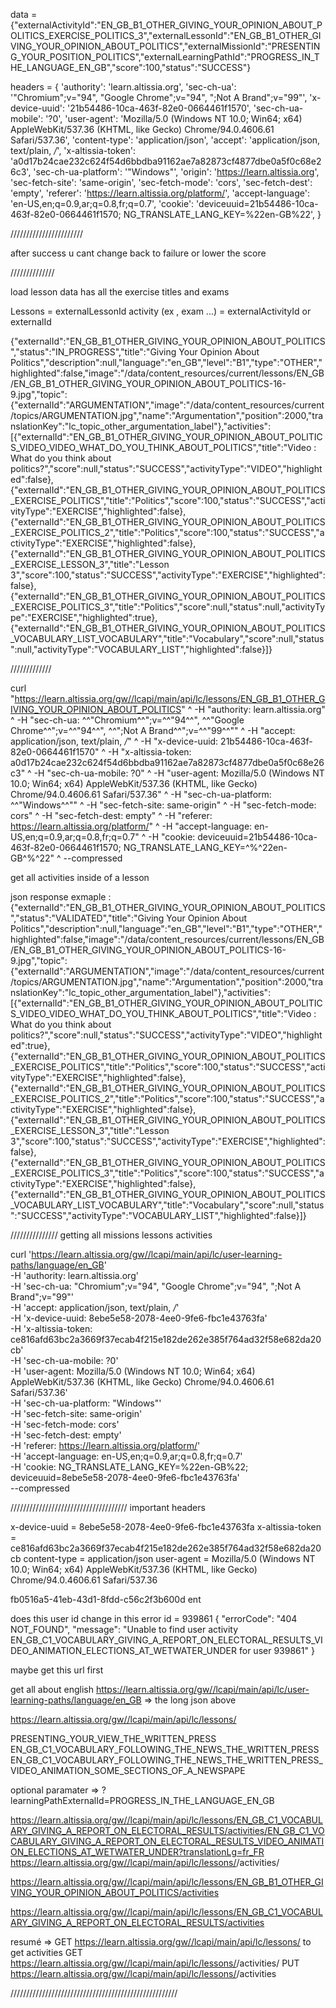 data = {"externalActivityId":"EN_GB_B1_OTHER_GIVING_YOUR_OPINION_ABOUT_POLITICS_EXERCISE_POLITICS_3","externalLessonId":"EN_GB_B1_OTHER_GIVING_YOUR_OPINION_ABOUT_POLITICS","externalMissionId":"PRESENTING_YOUR_POSITION_POLITICS","externalLearningPathId":"PROGRESS_IN_THE_LANGUAGE_EN_GB","score":100,"status":"SUCCESS"}

headers = {
    'authority': 'learn.altissia.org',
    'sec-ch-ua': '"Chromium";v="94", "Google Chrome";v="94", ";Not A Brand";v="99"',
    'x-device-uuid': '21b54486-10ca-463f-82e0-0664461f1570',
    'sec-ch-ua-mobile': '?0',
    'user-agent': 'Mozilla/5.0 (Windows NT 10.0; Win64; x64) AppleWebKit/537.36 (KHTML, like Gecko) Chrome/94.0.4606.61 Safari/537.36',
    'content-type': 'application/json',
    'accept': 'application/json, text/plain, */*',
    'x-altissia-token': 'a0d17b24cae232c624f54d6bbdba91162ae7a82873cf4877dbe0a5f0c68e26c3',
    'sec-ch-ua-platform': '"Windows"',
    'origin': 'https://learn.altissia.org',
    'sec-fetch-site': 'same-origin',
    'sec-fetch-mode': 'cors',
    'sec-fetch-dest': 'empty',
    'referer': 'https://learn.altissia.org/platform/',
    'accept-language': 'en-US,en;q=0.9,ar;q=0.8,fr;q=0.7',
    'cookie': 'deviceuuid=21b54486-10ca-463f-82e0-0664461f1570; NG_TRANSLATE_LANG_KEY=%22en-GB%22',
}

/////////////////////// 

after success u cant change back to failure or lower the score

////////////// 

load lesson data has all the exercise titles and exams

Lessons = externalLessonId 
    activity (ex , exam ...) = externalActivityId or externalId

{"externalId":"EN_GB_B1_OTHER_GIVING_YOUR_OPINION_ABOUT_POLITICS","status":"IN_PROGRESS","title":"Giving Your Opinion About Politics","description":null,"language":"en_GB","level":"B1","type":"OTHER","highlighted":false,"image":"/data/content_resources/current/lessons/EN_GB/EN_GB_B1_OTHER_GIVING_YOUR_OPINION_ABOUT_POLITICS-16-9.jpg","topic":{"externalId":"ARGUMENTATION","image":"/data/content_resources/current/topics/ARGUMENTATION.jpg","name":"Argumentation","position":2000,"translationKey":"lc_topic_other_argumentation_label"},"activities":[{"externalId":"EN_GB_B1_OTHER_GIVING_YOUR_OPINION_ABOUT_POLITICS_VIDEO_VIDEO_WHAT_DO_YOU_THINK_ABOUT_POLITICS","title":"Video : What do you think about politics?","score":null,"status":"SUCCESS","activityType":"VIDEO","highlighted":false},{"externalId":"EN_GB_B1_OTHER_GIVING_YOUR_OPINION_ABOUT_POLITICS_EXERCISE_POLITICS","title":"Politics","score":100,"status":"SUCCESS","activityType":"EXERCISE","highlighted":false},{"externalId":"EN_GB_B1_OTHER_GIVING_YOUR_OPINION_ABOUT_POLITICS_EXERCISE_POLITICS_2","title":"Politics","score":100,"status":"SUCCESS","activityType":"EXERCISE","highlighted":false},{"externalId":"EN_GB_B1_OTHER_GIVING_YOUR_OPINION_ABOUT_POLITICS_EXERCISE_LESSON_3","title":"Lesson 3","score":100,"status":"SUCCESS","activityType":"EXERCISE","highlighted":false},{"externalId":"EN_GB_B1_OTHER_GIVING_YOUR_OPINION_ABOUT_POLITICS_EXERCISE_POLITICS_3","title":"Politics","score":null,"status":null,"activityType":"EXERCISE","highlighted":true},{"externalId":"EN_GB_B1_OTHER_GIVING_YOUR_OPINION_ABOUT_POLITICS_VOCABULARY_LIST_VOCABULARY","title":"Vocabulary","score":null,"status":null,"activityType":"VOCABULARY_LIST","highlighted":false}]}

/////////////

curl "https://learn.altissia.org/gw//lcapi/main/api/lc/lessons/EN_GB_B1_OTHER_GIVING_YOUR_OPINION_ABOUT_POLITICS" ^
  -H "authority: learn.altissia.org" ^
  -H "sec-ch-ua: ^\^"Chromium^\^";v=^\^"94^\^", ^\^"Google Chrome^\^";v=^\^"94^\^", ^\^";Not A Brand^\^";v=^\^"99^\^"" ^
  -H "accept: application/json, text/plain, */*" ^
  -H "x-device-uuid: 21b54486-10ca-463f-82e0-0664461f1570" ^
  -H "x-altissia-token: a0d17b24cae232c624f54d6bbdba91162ae7a82873cf4877dbe0a5f0c68e26c3" ^
  -H "sec-ch-ua-mobile: ?0" ^
  -H "user-agent: Mozilla/5.0 (Windows NT 10.0; Win64; x64) AppleWebKit/537.36 (KHTML, like Gecko) Chrome/94.0.4606.61 Safari/537.36" ^
  -H "sec-ch-ua-platform: ^\^"Windows^\^"" ^
  -H "sec-fetch-site: same-origin" ^
  -H "sec-fetch-mode: cors" ^
  -H "sec-fetch-dest: empty" ^
  -H "referer: https://learn.altissia.org/platform/" ^
  -H "accept-language: en-US,en;q=0.9,ar;q=0.8,fr;q=0.7" ^
  -H "cookie: deviceuuid=21b54486-10ca-463f-82e0-0664461f1570; NG_TRANSLATE_LANG_KEY=^%^22en-GB^%^22" ^
  --compressed
  
 get all activities inside of a lesson 
 
 json response exmaple : {"externalId":"EN_GB_B1_OTHER_GIVING_YOUR_OPINION_ABOUT_POLITICS","status":"VALIDATED","title":"Giving Your Opinion About Politics","description":null,"language":"en_GB","level":"B1","type":"OTHER","highlighted":false,"image":"/data/content_resources/current/lessons/EN_GB/EN_GB_B1_OTHER_GIVING_YOUR_OPINION_ABOUT_POLITICS-16-9.jpg","topic":{"externalId":"ARGUMENTATION","image":"/data/content_resources/current/topics/ARGUMENTATION.jpg","name":"Argumentation","position":2000,"translationKey":"lc_topic_other_argumentation_label"},"activities":[{"externalId":"EN_GB_B1_OTHER_GIVING_YOUR_OPINION_ABOUT_POLITICS_VIDEO_VIDEO_WHAT_DO_YOU_THINK_ABOUT_POLITICS","title":"Video : What do you think about politics?","score":null,"status":"SUCCESS","activityType":"VIDEO","highlighted":true},{"externalId":"EN_GB_B1_OTHER_GIVING_YOUR_OPINION_ABOUT_POLITICS_EXERCISE_POLITICS","title":"Politics","score":100,"status":"SUCCESS","activityType":"EXERCISE","highlighted":false},{"externalId":"EN_GB_B1_OTHER_GIVING_YOUR_OPINION_ABOUT_POLITICS_EXERCISE_POLITICS_2","title":"Politics","score":100,"status":"SUCCESS","activityType":"EXERCISE","highlighted":false},{"externalId":"EN_GB_B1_OTHER_GIVING_YOUR_OPINION_ABOUT_POLITICS_EXERCISE_LESSON_3","title":"Lesson 3","score":100,"status":"SUCCESS","activityType":"EXERCISE","highlighted":false},{"externalId":"EN_GB_B1_OTHER_GIVING_YOUR_OPINION_ABOUT_POLITICS_EXERCISE_POLITICS_3","title":"Politics","score":100,"status":"SUCCESS","activityType":"EXERCISE","highlighted":false},{"externalId":"EN_GB_B1_OTHER_GIVING_YOUR_OPINION_ABOUT_POLITICS_VOCABULARY_LIST_VOCABULARY","title":"Vocabulary","score":null,"status":"SUCCESS","activityType":"VOCABULARY_LIST","highlighted":false}]}
 
 
 ///////////////
 getting all missions
                lessons
                    activities
          
curl 'https://learn.altissia.org/gw//lcapi/main/api/lc/user-learning-paths/language/en_GB' \
  -H 'authority: learn.altissia.org' \
  -H 'sec-ch-ua: "Chromium";v="94", "Google Chrome";v="94", ";Not A Brand";v="99"' \
  -H 'accept: application/json, text/plain, */*' \
  -H 'x-device-uuid: 8ebe5e58-2078-4ee0-9fe6-fbc1e43763fa' \
  -H 'x-altissia-token: ce816afd63bc2a3669f37ecab4f215e182de262e385f764ad32f58e682da20cb' \
  -H 'sec-ch-ua-mobile: ?0' \
  -H 'user-agent: Mozilla/5.0 (Windows NT 10.0; Win64; x64) AppleWebKit/537.36 (KHTML, like Gecko) Chrome/94.0.4606.61 Safari/537.36' \
  -H 'sec-ch-ua-platform: "Windows"' \
  -H 'sec-fetch-site: same-origin' \
  -H 'sec-fetch-mode: cors' \
  -H 'sec-fetch-dest: empty' \
  -H 'referer: https://learn.altissia.org/platform/' \
  -H 'accept-language: en-US,en;q=0.9,ar;q=0.8,fr;q=0.7' \
  -H 'cookie: NG_TRANSLATE_LANG_KEY=%22en-GB%22; deviceuuid=8ebe5e58-2078-4ee0-9fe6-fbc1e43763fa' \
  --compressed
 
/////////////////////////////////////
important headers

x-device-uuid = 8ebe5e58-2078-4ee0-9fe6-fbc1e43763fa
x-altissia-token = ce816afd63bc2a3669f37ecab4f215e182de262e385f764ad32f58e682da20cb
content-type = application/json
user-agent = Mozilla/5.0 (Windows NT 10.0; Win64; x64) AppleWebKit/537.36 (KHTML, like Gecko) Chrome/94.0.4606.61 Safari/537.36


fb0516a5-41eb-43d1-8fdd-c56c2f3b600d ent 


does this user id change in this error  id = 939861
{
  "errorCode": "404 NOT_FOUND",
  "message": "Unable to find user activity EN_GB_C1_VOCABULARY_GIVING_A_REPORT_ON_ELECTORAL_RESULTS_VIDEO_ANIMATION_ELECTIONS_AT_WETWATER_UNDER for user 939861"
}

maybe get this url first 

get all about english 
https://learn.altissia.org/gw//lcapi/main/api/lc/user-learning-paths/language/en_GB => the long json above


https://learn.altissia.org/gw//lcapi/main/api/lc/lessons/<lessonID>

PRESENTING_YOUR_VIEW_THE_WRITTEN_PRESS
EN_GB_C1_VOCABULARY_FOLLOWING_THE_NEWS_THE_WRITTEN_PRESS
EN_GB_C1_VOCABULARY_FOLLOWING_THE_NEWS_THE_WRITTEN_PRESS_VIDEO_ANIMATION_SOME_SECTIONS_OF_A_NEWSPAPE

optional paramater => ?learningPathExternalId=PROGRESS_IN_THE_LANGUAGE_EN_GB 


https://learn.altissia.org/gw//lcapi/main/api/lc/lessons/EN_GB_C1_VOCABULARY_GIVING_A_REPORT_ON_ELECTORAL_RESULTS/activities/EN_GB_C1_VOCABULARY_GIVING_A_REPORT_ON_ELECTORAL_RESULTS_VIDEO_ANIMATION_ELECTIONS_AT_WETWATER_UNDER?translationLg=fr_FR
https://learn.altissia.org/gw//lcapi/main/api/lc/lessons/<lessonID>/activities/<activityID or video>

https://learn.altissia.org/gw//lcapi/main/api/lc/lessons/EN_GB_B1_OTHER_GIVING_YOUR_OPINION_ABOUT_POLITICS/activities




https://learn.altissia.org/gw//lcapi/main/api/lc/lessons/EN_GB_C1_VOCABULARY_GIVING_A_REPORT_ON_ELECTORAL_RESULTS/activities


resumé => 
GET https://learn.altissia.org/gw//lcapi/main/api/lc/lessons/<lessonID> to get activities
GET https://learn.altissia.org/gw//lcapi/main/api/lc/lessons/<lessonID>/activities/<activityID>
PUT https://learn.altissia.org/gw//lcapi/main/api/lc/lessons/<lessonID>/activities

/////////////////////////////////////////////////////


